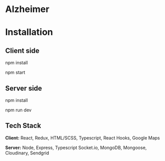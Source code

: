 # Alzheimer
# Installation

## Client side
npm install

npm start
## Server side
npm install

npm run dev



## Tech Stack

**Client:** React, Redux, HTML/SCSS, Typescript, React Hooks, Google Maps

**Server:** Node, Express, Typescript Socket.io, MongoDB, Mongoose, Cloudinary, Sendgrid
